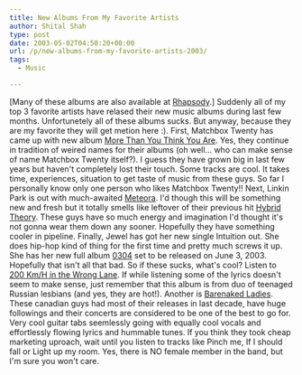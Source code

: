 ```yaml
---
title: New Albums From My Favorite Artists
author: Shital Shah
type: post
date: 2003-05-02T04:50:20+00:00
url: /p/new-albums-from-my-favorite-artists-2003/
tags:
  - Music

---
```

[Many of these albums are also available at [Rhapsody][1].] Suddenly all of my top 3 favorite artists have relased their new music albums during last few months. Unfortunetely all of these albums sucks. But anyway, because they are my favorite they will get metion here :). First, Matchbox Twenty has came up with new album [More Than You Think You Are][2]. Yes, they continue in tradition of weired names for their albums (oh well... who can make sense of name Matchbox Twenty itself?). I guess they have grown big in last few years but haven't completely lost their touch. Some tracks are cool. It takes time, experiences, situation to get taste of music from these guys. So far I personally know only one person who likes Matchbox Twenty!! Next, Linkin Park is out with much-awaited [Meteora][3]. I'd though this will be something new and fresh but it totally smells like leftover of their previous hit [Hybrid Theory][4]. These guys have so much energy and imagination I'd thought it's not gonna wear them down any sooner. Hopefully they have something cooler in pipeline. Finally, Jewel has got her new single Intuition out. She does hip-hop kind of thing for the first time and pretty much screws it up. She has her new full album [0304][5] set to be released on June 3, 2003. Hopefully that isn't all that bad. So if these sucks, what's cool? Listen to [200 Km/H in the Wrong Lane][6]. If while listening some of the lyrics doesn't seem to make sense, just remember that this album is from duo of teenaged Russian lesbians (and yes, they are hot!). Another is [Barenaked Ladies][7]. These canadian guys had most of their releases in last decade, have huge followings and their concerts are considered to be one of the best to go for. Very cool guitar tabs seemlessly going with equally cool vocals and effortlessly flowing lyrics and hummable tunes. If you think they took cheap marketing uproach, wait until you listen to tracks like Pinch me, If I should fall or Light up my room. Yes, there is NO female member in the band, but I'm sure you won't care.

 [1]: http://music.lycos.com/rhapsody
 [2]: http://www.amazon.com/exec/obidos/tg/detail/-/B00006OFTZ/104-3078521-0712709
 [3]: http://www.amazon.com/exec/obidos/ASIN/B00008H2LB/104-3078521-0712709
 [4]: http://www.amazon.com/exec/obidos/tg/detail/-/B00004Z459/104-3078521-0712709
 [5]: http://www.amazon.com/exec/obidos/tg/detail/-/B00008OWZE/104-3078521-0712709
 [6]: http://www.amazon.com/exec/obidos/ASIN/B00006JJ1O/104-3078521-0712709
 [7]: http://www.amazon.com/exec/obidos/tg/stores/artist/glance/-/73666/104-3078521-0712709
